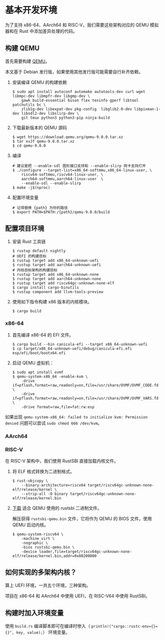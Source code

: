 # 基本开发环境

为了支持 x86-64、AArch64 和 RISC-V，我们需要这些架构对应的 QEMU 模拟器和在 Rust 中添加差异处理的代码。

## 构建 QEMU

首先需要构建 [QEMU](https://www.qemu.org/)。

本文基于 Debian 发行版，如果使用其他发行版可能需要自行补齐依赖。

1. 安装编译 QEMU 的构建依赖

   ```shell
   $ sudo apt install autoconf automake autotools-dev curl wget libmpc-dev libmpfr-dev libgmp-dev \
       gawk build-essential bison flex texinfo gperf libtool patchutils bc \
       zlib1g-dev libexpat-dev pkg-config  libglib2.0-dev libpixman-1-dev libsdl2-dev libslirp-dev \
       git tmux python3 python3-pip ninja-build
   ```

2. 下载最新版本的 QEMU 源码

   ```shell
   $ wget https://download.qemu.org/qemu-9.0.0.tar.xz
   $ tar xvJf qemu-9.0.0.tar.xz
   $ cd qemu-9.0.0
   ```

3. 编译

   ```shell
   # 建议是把 --enable-sdl 图形接口支持和 --enable-slirp 网卡支持打开
   $ ./configure --target-list=x86_64-softmmu,x86_64-linux-user, \
       riscv64-softmmu,riscv64-linux-user, \
       aarch64-softmmu,aarch64-linux-user  \
       --enable-sdl --enable-slirp
   $ make -j$(nproc)
   ```

4. 配置环境变量

   ```shell
   # 记得替换 {path} 为你的路径
   $ export PATH=$PATH:/{path}/qemu-9.0.0/build
   ```

## 配置项目环境

1. 安装 Rust 工具链

   ```shell
   $ rustup default nightly
   # UEFI 的构建目标
   $ rustup target add x86_64-unknown-uefi
   $ rustup target add aarch64-unknown-uefi
   # 内核目标架构的构建目标
   $ rustup target add x86_64-unknown-none
   $ rustup target add aarch64-unknown-none
   $ rustup target add riscv64gc-unknown-none-elf
   $ cargo install cargo-binutils
   $ rustup component add llvm-tools-preview
   ```

2. 使用如下指令构建 x86 版本的内核模块。

   ```shell
   $ cargo build
   ```

### x86-64

1. 首先编译 x86-64 的 EFI 文件。

   ```shell
   $ cargo build --bin canicula-efi --target x86_64-unknown-uefi
   $ cp target/x86_64-unknown-uefi/debug/canicula-efi.efi esp/efi/boot/bootx64.efi
   ```

2. 启动 QEMU 虚拟机：

   ```shell
   $ sudo apt install ovmf
   $ qemu-system-x86_64 -enable-kvm \
       -drive if=pflash,format=raw,readonly=on,file=/usr/share/OVMF/OVMF_CODE.fd \
       -drive if=pflash,format=raw,readonly=on,file=/usr/share/OVMF/OVMF_VARS.fd \
       -drive format=raw,file=fat:rw:esp
   ```

如果出现 `qemu-system-x86_64: failed to initialize kvm: Permission denied` 问题可以尝试 `sudo chmod 666 /dev/kvm`。

### AArch64

### RISC-V

在 RISC-V 架构中，我们使用 RustSBI 直接加载内核文件。

1. 将 ELF 格式转换为二进制格式。

   ```shell
   $ rust-objcopy \
       --binary-architecture=riscv64 target/riscv64gc-unknown-none-elf/release/kernel \
       --strip-all -O binary target/riscv64gc-unknown-none-elf/release/kernel.bin
   ```

2. [下载](https://github.com/rustsbi/rustsbi-qemu/releases) 适合 QEMU 使用的 rustsbi 二进制文件。

   解压获得 `rustsbi-qemu.bin` 文件，它将作为 QEMU 的 BIOS 文件，使用 QEMU 启动内核。

   ```shell
   $ qemu-system-riscv64 \
       -machine virt \
       -nographic \
       -bios rustsbi-qemu.bin \
       -device loader,file=target/riscv64gc-unknown-none-elf/release/kernel.bin,addr=0x80200000
   ```

## 如何实现的多架构内核？

算上 UEFI 环境，一共五个环境，三种架构。

项目在 x86-64 和 AArch64 中使用 UEFI，在 RISC-V64 中使用 RustSBI。

## 构建时加入环境变量

使用 `build.rs` 编译脚本即可在编译时惨入（ `println!("cargo::rustc-env={}={}", key, value);`） 环境变量。
